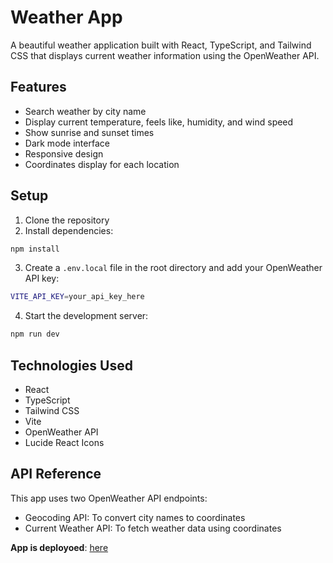 # Weather App

A beautiful weather application built with React, TypeScript, and Tailwind CSS that displays current weather information using the OpenWeather API.

## Features

- Search weather by city name
- Display current temperature, feels like, humidity, and wind speed
- Show sunrise and sunset times
- Dark mode interface
- Responsive design
- Coordinates display for each location

## Setup

1. Clone the repository
2. Install dependencies:

```bash
npm install
```

3. Create a `.env.local` file in the root directory and add your OpenWeather API key:

```bash
VITE_API_KEY=your_api_key_here
```

4. Start the development server:

```bash
npm run dev
```

## Technologies Used

- React
- TypeScript
- Tailwind CSS
- Vite
- OpenWeather API
- Lucide React Icons

## API Reference

This app uses two OpenWeather API endpoints:

- Geocoding API: To convert city names to coordinates
- Current Weather API: To fetch weather data using coordinates

__App is deployoed__: [here](https://weather-app-one-lilac-58.vercel.app/) 
